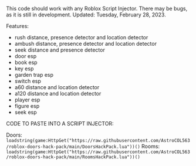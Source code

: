 This code should work with any Roblox Script Injector. There may be bugs, as it is still in development. Updated: Tuesday, February 28, 2023.

Features:
- rush distance, presence detector and location detector
- ambush distance, presence detector and location detector
- seek distance and presence detector
- door esp
- book esp
- key esp
- garden trap esp
- switch esp
- a60 distance and location detector
- a120 distance and location detector
- player esp
- figure esp
- seek esp

CODE TO PASTE INTO A SCRIPT INJECTOR:

Doors: `loadstring(game:HttpGet("https://raw.githubusercontent.com/AstroCOL563/roblox-doors-hack-pack/main/DoorsHackPack.lua"))()`
Rooms: `loadstring(game:HttpGet("https://raw.githubusercontent.com/AstroCOL563/roblox-doors-hack-pack/main/RoomsHackPack.lua"))()`
